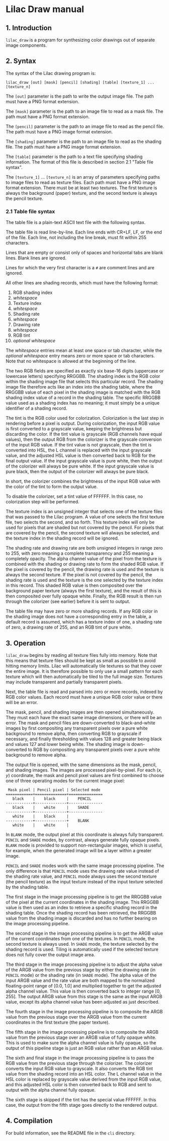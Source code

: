 # Lilac Draw manual

## 1. Introduction

`lilac_draw` is a program for synthesizing color drawings out of separate image components.

## 2. Syntax

The syntax of the Lilac drawing program is:

    lilac_draw [out] [mask] [pencil] [shading] [table] [texture_1] ... [texture_n]

The `[out]` parameter is the path to write the output image file.  The path must have a PNG format extension.

The `[mask]` parameter is the path to an image file to read as a mask file.  The path must have a PNG format extension.

The `[pencil]` parameter is the path to an image file to read as the pencil file.  The path must have a PNG image format extension.

The `[shading]` parameter is the path to an image file to read as the shading file.  The path must have a PNG image format extension.

The `[table]` parameter is the path to a text file specifying shading information.  The format of this file is described in section 2.1 "Table file syntax".

The `[texture_1]` ... `[texture_n]` is an array of parameters specifying paths to image files to read as texture files.  Each path must have a PNG image format extension.  There must be at least two textures.  The first texture is always the background (paper) texture, and the second texture is always the pencil texture.

### 2.1 Table file syntax

The table file is a plain-text ASCII text file with the following syntax.

The table file is read line-by-line.  Each line ends with CR+LF, LF, or the end of the file.  Each line, not including the line break, must fit within 255 characters.

Lines that are empty or consist only of spaces and horizontal tabs are blank lines.  Blank lines are ignored.

Lines for which the very first character is a `#` are comment lines and are ignored.

All other lines are shading records, which must have the following format:

1. RGB shading index
2. _whitespace_
3. Texture index
4. _whitespace_
5. Shading rate
6. _whitespace_
7. Drawing rate
8. _whitespace_
9. RGB tint
10. _optional whitespace_

The _whitespace_ entries mean at least one space or tab character, while the _optional whitespace_ entry means zero or more space or tab characters.  Note that no whitespace is allowed at the beginning of the line.

The two RGB fields are specified as exactly six base-16 digits (uppercase or lowercase letters) specifying RRGGBB.  The shading index is the RGB color within the shading image file that selects this particular record.  The shading image file therefore acts like an index into the shading table, where the RRGGBB value of each pixel in the shading image is matched with the RGB shading index value of a record in the shading table.  The specific RRGGBB value used as a shading index has no meaning; it must simply be a unique identifier of a shading record.

The tint is the RGB color used for colorization.  Colorization is the last step in rendering before a pixel is output.  During colorization, the input RGB value is first converted to a grayscale value, keeping the brightness but discarding the color.  If the tint value is grayscale (RGB channels have equal values), then the output RGB from the colorizer is the grayscale conversion of the input RGB value.  If the tint value is not grayscale, then the tint is converted into HSL, the L channel is replaced with the input grayscale value, and the adjusted HSL value is then converted back to RGB for the final output value.  If the input grayscale value is pure white, then the output of the colorizer will always be pure white.  If the input grayscale value is pure black, then the output of the colorizer will always be pure black.

In short, the colorizer combines the brightness of the input RGB value with the color of the tint to form the output value.

To disable the colorizer, set a tint value of FFFFFF.  In this case, no colorization step will be performed.

The texture index is an unsigned integer that selects one of the texture files that was passed to the Lilac program.  A value of one selects the first texture file, two selects the second, and so forth.  This texture index will only be used for pixels that are shaded but not covered by the pencil.  For pixels that are covered by the pencil, the second texture will always be selected, and the texture index in the shading record will be ignored.

The shading rate and drawing rate are both unsigned integers in range zero to 255, with zero meaning a complete transparency and 255 meaning a completely opacity.  The alpha channel value of the pixel from the texture is combined with the shading or drawing rate to form the shaded RGB value.  If the pixel is covered by the pencil, the drawing rate is used and the texture is always the second texture.  If the pixel is not covered by the pencil, the shading rate is used and the texture is the one selected by the texture index in this record.  This shaded RGB value is then composited over the background paper texture (always the first texture), and the result of this is then composited over fully opaque white.  Finally, the RGB result is then run through the colorizer (see earlier) before it is sent to output.

The table file may have zero or more shading records.  If any RGB color in the shading image does not have a corresponding entry in the table, a default record is assumed, which has a texture index of one, a shading rate of zero, a drawing rate of 255, and an RGB tint of pure white.

## 3. Operation

`lilac_draw` begins by reading all texture files fully into memory.  Note that this means that texture files should be kept as small as possible to avoid hitting memory limits.  Lilac will automatically tile textures so that they cover the entire image.  It is therefore possible to only use a small pattern for each texture which will then automatically be tiled to the full image size.  Textures may include transparent and partially transparent pixels.

Next, the table file is read and parsed into zero or more records, indexed by RGB color values.  Each record must have a unique RGB color value or there will be an error.

The mask, pencil, and shading images are then opened simultaneously.  They must each have the exact same image dimensions, or there will be an error.  The mask and pencil files are down-converted to black-and-white images by first compositing any transparent pixels over a pure white background to remove alpha, then converting RGB to grayscale if necessary, and finally thresholding with values 128 and greater being black and values 127 and lower being white.  The shading image is down-converted to RGB by compositing any transparent pixels over a pure white background to remove alpha.

The output file is opened, with the same dimensions as the mask, pencil, and shading images.  The images are processed pixel-by-pixel.  For each (_x_, _y_) coordinate, the mask and pencil pixel values are first combined to choose one of three operating modes for the current image pixel:

     Mask pixel | Pencil pixel | Selected mode
    ============+==============+===============
       black    |    black     |    PENCIL
    ------------+--------------+---------------
       black    |    white     |    SHADE
    ------------+--------------+---------------
       white    |    black     |
    ------------+--------------+    BLANK
       white    |    white     |

In `BLANK` mode, the output pixel at this coordinate is always fully transparent.  `PENCIL` and `SHADE` modes, by contrast, always generate fully opaque pixels.  `BLANK` mode is provided to support non-rectangular images, which is useful, for example, when the generated image will be a layer within a greater image.

`PENCIL` and `SHADE` modes work with the same image processing pipeline.  The only difference is that `PENCIL` mode uses the drawing rate value instead of the shading rate value, and `PENCIL` mode always uses the second texture (the pencil texture) as the input texture instead of the input texture selected by the shading table.

The first stage in the image processing pipeline is to get the RRGGBB value of the pixel at the current coordinates in the shading image.  This RRGGBB value is then used as an index to retrieve a specific shading record in the shading table.  Once the shading record has been retrieved, the RRGGBB value from the shading image is discarded and has no further bearing on the image processing pipeline.

The second stage in the image processing pipeline is to get the ARGB value of the current coordinates from one of the textures.  In `PENCIL` mode, the second texture is always used.  In `SHADE` mode, the texture selected by the shading record is used.  Tiling is automatically used if the selected texture does not fully cover the output image area.

The third stage in the image processing pipeline is to adjust the alpha value of the ARGB value from the previous stage by either the drawing rate (in `PENCIL` mode) or the shading rate (in `SHADE` mode).  The alpha value of the input ARGB value and the rate value are both mapped to the normalized floating-point range of [0.0, 1.0] and multiplied together to get the adjusted alpha channel value.  This value is then converted back to integer range [0, 255].  The output ARGB value from this stage is the same as the input ARGB value, except its alpha channel value has been adjusted as just described.

The fourth stage in the image processing pipeline is to composite the ARGB value from the previous stage over the ARGB value from the current coordinates in the first texture (the paper texture).

The fifth stage in the image processing pipeline is to composite the ARGB value from the previous stage over an ARGB value of fully opaque white.  This is used to make sure the alpha channel value is fully opaque, so the output of this pipeline stage is just an RGB value rather than an ARGB value.

The sixth and final stage in the image processing pipeline is to pass the RGB value from the previous stage through the colorizer.  The colorizer converts the input RGB value to grayscale.  It also converts the RGB tint value from the shading record into an HSL color.  The L channel value in the HSL color is replaced by grayscale value derived from the input RGB value, and this adjusted HSL color is then converted back to RGB and sent to output with the alpha channel fully opaque.

The sixth stage is skipped if the tint has the special value FFFFFF.  In this case, the output from the fifth stage goes directly to the rendered output.

## 4. Compilation

For build information, see the README file in the `cli` directory.
